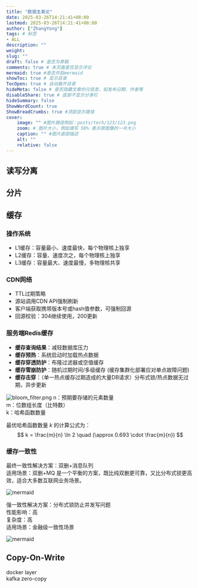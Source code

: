 ```yaml
---
title: "数据圭臬论"
date: 2025-03-26T14:21:41+08:00
lastmod: 2025-03-26T14:21:41+08:00
author: ["ZhangYong"]
tags: # 标签
- ALL
description: ""
weight:
slug: ""
draft: false # 是否为草稿
comments: true # 本页面是否显示评论
mermaid: true #是否开启mermaid
showToc: true # 显示目录
TocOpen: true # 自动展开目录
hideMeta: false # 是否隐藏文章的元信息，如发布日期、作者等
disableShare: true # 底部不显示分享栏
hideSummary: false
ShowWordCount: true
ShowBreadCrumbs: true #顶部显示路径
cover:
    image: "" #图片路径例如：posts/tech/123/123.png
    zoom: # 图片大小，例如填写 50% 表示原图像的一半大小
    caption: "" #图片底部描述
    alt: ""
    relative: false
---
```


## 读写分离

## 分片

## 缓存
### 操作系统
* L1缓存：容量最小、速度最快，每个物理核上独享
* L2缓存：容量、速度次之，每个物理核上独享
* L3缓存：容量最大、速度最慢，多物理核共享

### CDN网络
- TTL过期策略
- 源站调用CDN API强制刷新
- 客户端获取携带版本号或hash值参数，可强制回源
- 回源校验：304继续使用，200更新

### 服务端Redis缓存
- **缓存查询结果**：减轻数据库压力
- **缓存预热**：系统启动时加载热点数据
- **缓存穿透防护**：布隆过滤器或空值缓存
- **缓存雪崩防护**：随机过期时间/多级缓存 (缓存集群化部署应对单点故障问题)
- **缓存击穿**：（单一热点缓存过期造成的大量DB请求）分布式锁/热点数据无过期，异步更新

![bloom_filter.png](/images/Redis/bloom_filter.png)
n：预期要存储的元素数量      
m：位数组长度（比特数）      
k：哈希函数数量    

最优哈希函数数量 $k$ 的计算公式为：
$$
k = \frac{m}{n} \ln 2 \quad (\approx 0.693 \cdot \frac{m}{n})
$$


### 缓存一致性

最终一致性解决方案：双删+消息队列           
适用场景：双删+MQ 是一个平衡的方案，既比纯双删更可靠，又比分布式锁更高效，适合大多数互联网业务场景。

![mermaid](https://kroki.io/mermaid/svg/eNorTi0sTc1LTnXJTEwvSszlUgCCgsSikszkzILEvBIF55zM1LwSTOHE5IxUDFEXJwwh30BMvfl5xaW5qUVcYBmIBbp2dmAjrRQM9RSedix4OXPJ8z2Tn66d8X5Px_M1a57saHi2ZuH7PZ2oWlycrBSM9BSezd7ybNqGZ1M3POtd93TXZFQ1voFWCsZAM_snvmxofLp724v9859t63jWuB5o8tNlTYbFTyf0vVi-DCgPM943UBfkHKgrrRRMgDZs63ixZSdEH8R4qCzC3aZY3b2rB-JuAF3Jm4U=)

强一致性解决方案：分布式锁防止并发写问题        
性能影响：高          
复杂度：高           
适用场景：金融级一致性场景           

![mermaid](https://kroki.io/mermaid/svg/eNorTi0sTc1LTnXJTEwvSszlUgCCgsSikszkzILEvBIF55zM1LwSDGGf_OTs4NSisszkVEwtickZmKIuTlxgMYiBunZ2SEZYKbzo2_60f9rTtpkvpzSClSUml2SWJZakYtgE1w-2xkrhaceClzOXPN8z-enaGagKXJysFJ7N3vJs2oZnUzc8612Hx_qX7V3PpuyD2Z2Sis12AJxWcCo=)

## Copy-On-Write
docker layer            
kafka zero-copy
